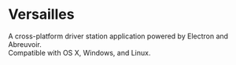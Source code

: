 Versailles
==================
A cross-platform driver station application powered by Electron and Abreuvoir.  
Compatible with OS X, Windows, and Linux.
